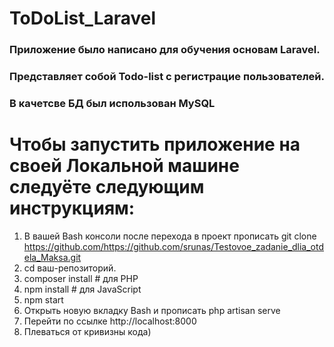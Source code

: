 # ToDoList_Laravel
### Приложение было написано для обучения основам Laravel.
### Представляет собой Todo-list с регистрацие пользователей.
### В качетсве БД был использован MySQL

# Чтобы запустить приложение на своей Локальной машине следуёте следующим инструкциям:
1. В вашей Bash консоли после перехода в проект прописать git clone https://github.com/https://github.com/srunas/Testovoe_zadanie_dlia_otdela_Maksa.git
2. cd ваш-репозиторий.
3. composer install   # для PHP
4. npm install       # для JavaScript
5. npm start
6. Открыть новую вкладку Bash и прописать php artisan serve
7. Перейти по ссылке http://localhost:8000
8. Плеваться от кривизны кода)
